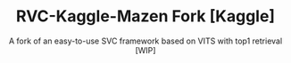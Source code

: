 <div align="center">
<h1>RVC-Kaggle-Mazen Fork [Kaggle] </h1>
A fork of an easy-to-use SVC framework based on VITS with top1 retrieval [WIP]<br><br>
<b>
